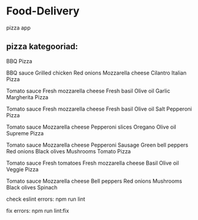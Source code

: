 # Food-Delivery

pizza app 

## pizza kategooriad: 

BBQ Pizza 

BBQ sauce 
Grilled chicken 
Red onions 
Mozzarella cheese 
Cilantro 
Italian Pizza 

Tomato sauce 
Fresh mozzarella cheese 
Fresh basil 
Olive oil 
Garlic 
Margherita Pizza 

Tomato sauce 
Fresh mozzarella cheese 
Fresh basil 
Olive oil 
Salt 
Pepperoni Pizza 

Tomato sauce 
Mozzarella cheese 
Pepperoni slices 
Oregano 
Olive oil 
Supreme Pizza 

Tomato sauce 
Mozzarella cheese 
Pepperoni 
Sausage 
Green bell peppers 
Red onions 
Black olives 
Mushrooms 
Tomato Pizza 

Tomato sauce 
Fresh tomatoes 
Fresh mozzarella cheese 
Basil 
Olive oil 
Veggie Pizza 

Tomato sauce 
Mozzarella cheese 
Bell peppers 
Red onions 
Mushrooms 
Black olives 
Spinach 


check eslint errors: 
npm run lint 

fix errors: npm run lint:fix